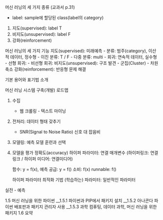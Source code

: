 머신 러닝의 세 가지 종류 (교과서 p.31)
- label: sample에 할당된 class(label의 category)
1) 지도(supervised): label T
2) 비지도(unsupervised): label F
3) 강화(reinforcement)


머신 러닝의 세 가지 기능
지도(supervised): 미래예측
    - 분류: 범주(category), 이산적 데이터, 정수형
        - 이진 분류: T / F
        - 다중 분류: multi
    - 회귀: 연속적 데이터, 실수형
        - 선형 회귀: 
        - 비선형 회귀: 
비지도(unsupervised): 구조 발견
    - 군집(Cluster)
    - 차원 축소
강화(reinforcement): 반응형 문제 해결


기본 용어와 표기법 소개


머신 러닝 시스템 구축(개발) 로드맵
1) 수집
    - 웹 크롤링 - 텍스트 마이닝
2) 전처리: 데이터 형태 갖추기
    - SNR(Signal to Noise Ratio) 신호 대 잡음비
3) 모델링: 예측 모델 훈련과 선택
4) 모델을 평가
    정확도(accuracy)
    하이퍼 파라미터: 연결 매개변수
    (하이퍼링크: 연결링크 / 하이퍼 미디어: 연결미디어)

    함수: y = f(x), 예측
    공급: y = f()
    소비: f(x)
    runnable: f()

    하이퍼 파라미터 최적화 기법
    (학습하는) 파라미터: 일반적인 파라미터

실전 - 예측


1.5 머신 러닝을 위한 파이썬
__1.5.1 파이썬과 PIP에서 패키지 설치
__1.5.2 아나콘다 파이썬 배포판과 패키지 관리자 사용
__1.5.3 과학 컴퓨팅, 데이터 과학, 머신 러닝을 위한 패키지
1.6 요약